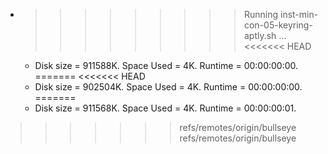 * >>>>>>>>> Running inst-min-con-05-keyring-aptly.sh ...
<<<<<<< HEAD
  * Disk size = 911588K. Space Used = 4K. Runtime = 00:00:00:00.
=======
<<<<<<< HEAD
  * Disk size = 902504K. Space Used = 4K. Runtime = 00:00:00:00.
=======
  * Disk size = 911568K. Space Used = 4K. Runtime = 00:00:00:01.
>>>>>>> refs/remotes/origin/bullseye
>>>>>>> refs/remotes/origin/bullseye
